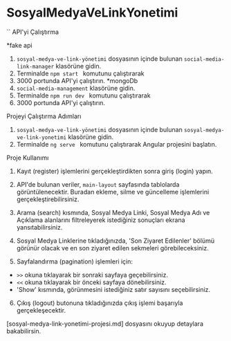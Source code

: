 # SosyalMedyaVeLinkYonetimi
``
API'yi Çalıştırma

*fake api
1. `sosyal-medya-ve-link-yönetimi` dosyasının içinde bulunan `social-media-link-manager` klasörüne gidin.
2. Terminalde `npm start ` komutunu çalıştırarak 
3. 3000 portunda API'yi çalıştırın.
*mongoDb
1. `social-media-management`  klasörüne gidin.
2. Terminalde `npm run dev ` komutunu çalıştırarak 
3. 3000 portunda API'yi çalıştırın.


Projeyi Çalıştırma Adımları

1. `sosyal-medya-ve-link-yönetimi` dosyasının içinde bulunan `sosyal-medya-ve-link-yonetimi` klasörüne gidin. 
2. Terminalde `ng serve ` komutunu çalıştırarak Angular projesini başlatın.

Proje Kullanımı

1. Kayıt (register) işlemlerini gerçekleştirdikten sonra giriş (login) yapın.

2. API'de bulunan veriler,  `main-layout` sayfasında tablolarda görüntülenecektir. Buradan ekleme, silme ve güncelleme işlemlerini gerçekleştirebilirsiniz.

3. Arama (search) kısmında, Sosyal Medya Linki, Sosyal Medya Adı ve Açıklama alanlarını filtreleyerek istediğiniz sonuçları ekrana yansıtabilirsiniz.

4. Sosyal Medya Linklerine tıkladığınızda, 'Son Ziyaret Edilenler' bölümü görünür olacak ve en son ziyaret edilen sekmeleri görebileceksiniz.

5. Sayfalandırma (pagination) işlemleri için:

* `>>` okuna tıklayarak bir sonraki sayfaya geçebilirsiniz.
* `<<` okuna tıklayarak bir önceki sayfaya dönebilirsiniz.
* 'Show' kısmında, görünmesini istediğiniz satır sayısını seçebilirsiniz. 

6. Çıkış (logout) butonuna tıkladığınızda çıkış işlemi başarıyla gerçekleşecektir.


[sosyal-medya-link-yonetimi-projesi.md] dosyasını okuyup detaylara bakabilirsin.

